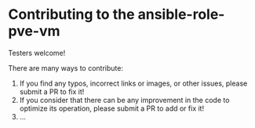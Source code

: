 # Contributing to the ansible-role-pve-vm

Testers welcome!

There are many ways to contribute:

  1. If you find any typos, incorrect links or images, or other issues, please submit a PR to fix it!
  2. If you consider that there can be any improvement in the code to optimize its operation, please submit a PR to add or fix it!
  3. ...
